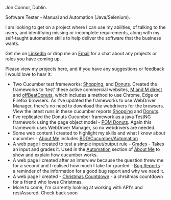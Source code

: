 Jon Connor, Dublin.

Software Tester - Manual and Automation (Java/Selenium).

I am looking to get on a project where I can use my abilities, of talking to the users, and identifying missing or incomplete requirements, along with my self-taught automation skills to help deliver the software that the business wants.

Get me on <a href="https://www.linkedin.com/in/jonconnordublin/" target="_blank">LinkedIn</a> or drop me an <a href="mailto:jonconnor@live.ie" target="_blank">Email</a> for a chat about any projects or roles you have coming up.

Please view my projects here, and if you have any suggestions or feedback I would love to hear it:

<ul>
    <li>Two Cucumber test frameworks: <a href="https://github.com/JonConnorATI/Shopping" target="_blank">Shopping</a>, and <a href="https://github.com/JonConnorATI/Donuts" target="_blank">Donuts</a>. Created the frameworks to 'test' these active commercial websites, <a href="https://www.mandmdirect.ie/" target="_blank">M and M direct</a> and <a href="https://offbeatdonuts.com/" target="_blank">offBeatDonuts</a>, which includes a method to use Chrome, Edge or Firefox browsers. As I've updated the frameworks to use WebDriver Manager, there's no need to download the webdrivers for the browsers. View the latest runs in these cucumber reports <a href="https://reports.cucumber.io/reports/395350a0-5c9e-4750-87f2-0dc0826b70a0" target="_blank">Shopping</a> and <a href="https://reports.cucumber.io/reports/caa7eac1-3743-4b6b-a09d-f6292f9ddd23" target="_blank">Donuts</a>.</li>
    <li>I've replicated the Donuts Cucumber framework as a java TestNG framework using the page object model - <a href="https://github.com/JonConnorATI/donutsPageObjectModel" target="_blank">POM Donuts</a>. Again this framework uses WebDriver Manager, so no webdrivers are needed.</li>
    <li>Some web content I created to highlight my skills and what I know about cucumber - <a href="https://jonconnorati.github.io/MyBDD_version1.github.io/" target="_blank">About Me</a> includes <a href="https://jonconnorati.github.io/MyBDD_version1.github.io/bdd.html" target="_blank">BDD/Cucumber/Automation</a></li>
    <li>A web page I created to test a simple input/output rule - <a href ="https://jonconnorati.github.io/MyBDD_version1.github.io/Grades.html" target="_blank">Grades</a> - Takes an input and grades it. Used in the <a href="https://jonconnorati.github.io/MyBDD_version1.github.io/automation.html" target="_blank">Automation</a> section of <a href="https://jonconnorati.github.io/MyBDD_version1.github.io/" target="_blank">About Me</a> to show and explain how cucumber works.</li>
    <li>A web page I created after an interview because the question threw me for a second and I realised how much I take for granted - <a href="https://jonconnorati.github.io/MyBDD_version1.github.io/bugreport.html" target="_blank">Bug Reports</a> - a reminder of the information for a good bug report and why we need it.</li>
    <li>A web page I created - <a href="https://jonconnorati.github.io/Membership-ChristmasCountdown/" target="_blank">Christmas Countdown</a> - a chrsitmas countdown for a friend who loves Christmas.</li>    
    <li>More to come, I'm currently looking at working with API's and restAssured. Check back soon</li>
</ul>
<!---
JonConnorATI/JonConnorATI is a ✨ special ✨ repository because its `README.md` (this file) appears on your GitHub profile.
You can click the Preview link to take a look at your changes.
--->
